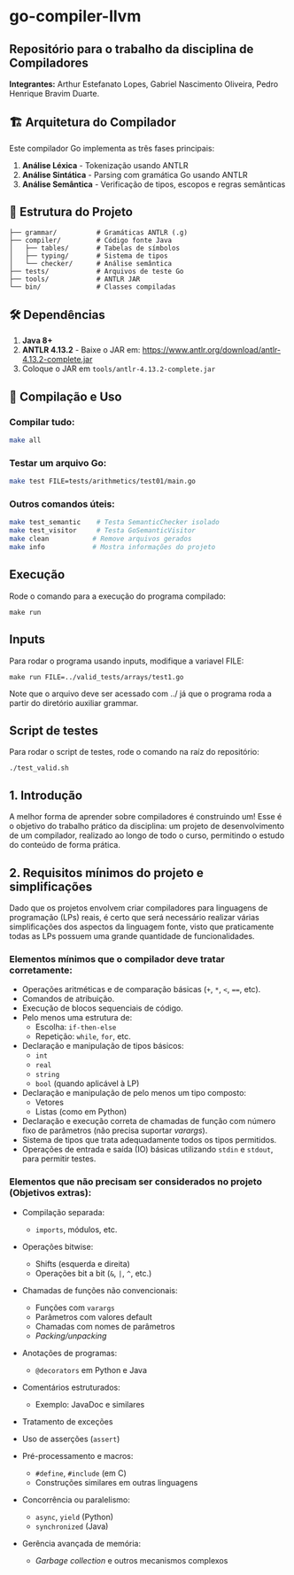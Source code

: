 # go-compiler-llvm

## Repositório para o trabalho da disciplina de Compiladores
**Integrantes:** Arthur Estefanato Lopes, Gabriel Nascimento Oliveira, Pedro Henrique Bravim Duarte.

## 🏗️ Arquitetura do Compilador

Este compilador Go implementa as três fases principais:

1. **Análise Léxica** - Tokenização usando ANTLR
2. **Análise Sintática** - Parsing com gramática Go usando ANTLR  
3. **Análise Semântica** - Verificação de tipos, escopos e regras semânticas

## 📁 Estrutura do Projeto

```
├── grammar/          # Gramáticas ANTLR (.g)
├── compiler/         # Código fonte Java
│   ├── tables/       # Tabelas de símbolos
│   ├── typing/       # Sistema de tipos
│   └── checker/      # Análise semântica
├── tests/            # Arquivos de teste Go
├── tools/            # ANTLR JAR
└── bin/              # Classes compiladas
```

## 🛠️ Dependências

1. **Java 8+** 
2. **ANTLR 4.13.2** - Baixe o JAR em: https://www.antlr.org/download/antlr-4.13.2-complete.jar
3. Coloque o JAR em `tools/antlr-4.13.2-complete.jar`

## 🚀 Compilação e Uso

### Compilar tudo:
```bash
make all
```

### Testar um arquivo Go:
```bash
make test FILE=tests/arithmetics/test01/main.go
```

### Outros comandos úteis:
```bash
make test_semantic    # Testa SemanticChecker isolado
make test_visitor     # Testa GoSemanticVisitor  
make clean           # Remove arquivos gerados
make info            # Mostra informações do projeto
```

## Execução

Rode o comando para a execução do programa compilado:

`make run`

## Inputs

Para rodar o programa usando inputs, modifique a variavel FILE:

`make run FILE=../valid_tests/arrays/test1.go`

Note que o arquivo deve ser acessado com ../ já que o programa roda a partir do diretório auxiliar grammar.

## Script de testes
Para rodar o script de testes, rode o comando na raíz do repositório:

`./test_valid.sh`

## 1. Introdução

A melhor forma de aprender sobre compiladores é construindo um! Esse é o objetivo do trabalho prático da disciplina: um projeto de desenvolvimento de um compilador, realizado ao longo de todo o curso, permitindo o estudo do conteúdo de forma prática.

## 2. Requisitos mínimos do projeto e simplificações
Dado que os projetos envolvem criar compiladores para linguagens de programação (LPs) reais, é certo que será necessário realizar várias simplificações dos aspectos da linguagem fonte, visto que praticamente todas as LPs possuem uma grande quantidade de funcionalidades.

### Elementos mínimos que o compilador deve tratar corretamente:

- Operações aritméticas e de comparação básicas (`+`, `*`, `<`, `==`, etc).
- Comandos de atribuição.
- Execução de blocos sequenciais de código.
- Pelo menos uma estrutura de:
  - Escolha: `if-then-else`
  - Repetição: `while`, `for`, etc.
- Declaração e manipulação de tipos básicos:
  - `int`
  - `real`
  - `string`
  - `bool` (quando aplicável à LP)
- Declaração e manipulação de pelo menos um tipo composto:
  - Vetores
  - Listas (como em Python)
- Declaração e execução correta de chamadas de função com número fixo de parâmetros (não precisa suportar *varargs*).
- Sistema de tipos que trata adequadamente todos os tipos permitidos.
- Operações de entrada e saída (IO) básicas utilizando `stdin` e `stdout`, para permitir testes.

### Elementos que **não** precisam ser considerados no projeto (Objetivos extras):

- Compilação separada:
  - `imports`, módulos, etc.
  
- Operações bitwise:
  - Shifts (esquerda e direita)
  - Operações bit a bit (`&`, `|`, `^`, etc.)
  
- Chamadas de funções não convencionais:
  - Funções com `varargs`
  - Parâmetros com valores default
  - Chamadas com nomes de parâmetros
  - *Packing/unpacking*

- Anotações de programas:
  - `@decorators` em Python e Java

- Comentários estruturados:
  - Exemplo: JavaDoc e similares

- Tratamento de exceções

- Uso de asserções (`assert`)

- Pré-processamento e macros:
  - `#define`, `#include` (em C)
  - Construções similares em outras linguagens

- Concorrência ou paralelismo:
  - `async`, `yield` (Python)
  - `synchronized` (Java)

- Gerência avançada de memória:
  - *Garbage collection* e outros mecanismos complexos
